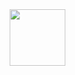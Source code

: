   <div id="header" align="center">
  <img src="https://giphy.com/embed/i1JHRZSXO9LZZDHqii" width="100"/>
</div>
